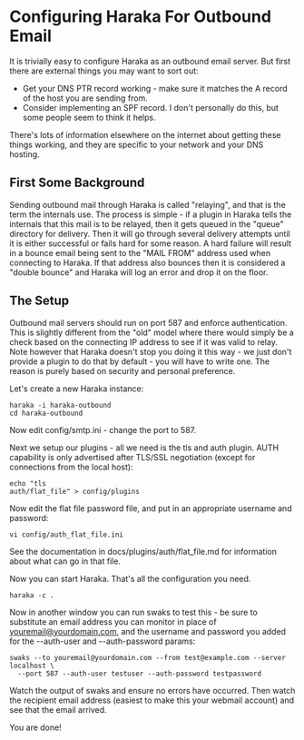 # Configuring Haraka For Outbound Email

It is trivially easy to configure Haraka as an outbound email server. But
first there are external things you may want to sort out:

- Get your DNS PTR record working - make sure it matches the A record of the
  host you are sending from.
- Consider implementing an SPF record. I don't personally do this, but some
  people seem to think it helps.

There's lots of information elsewhere on the internet about getting these
things working, and they are specific to your network and your DNS hosting.

## First Some Background

Sending outbound mail through Haraka is called "relaying", and that is the
term the internals use. The process is simple - if a plugin in Haraka tells
the internals that this mail is to be relayed, then it gets queued in the
"queue" directory for delivery. Then it will go through several delivery
attempts until it is either successful or fails hard for some reason. A
hard failure will result in a bounce email being sent to the "MAIL FROM"
address used when connecting to Haraka. If that address also bounces then
it is considered a "double bounce" and Haraka will log an error and drop it
on the floor.

## The Setup

Outbound mail servers should run on port 587 and enforce authentication. This
is slightly different from the "old" model where there would simply be a
check based on the connecting IP address to see if it was valid to relay.
Note however that Haraka doesn't stop you doing it this way - we just don't
provide a plugin to do that by default - you will have to write one. The
reason is purely based on security and personal preference.

Let's create a new Haraka instance:

    haraka -i haraka-outbound
    cd haraka-outbound

Now edit config/smtp.ini - change the port to 587.

Next we setup our plugins - all we need is the tls and auth plugin. AUTH capability is only advertised after TLS/SSL negotiation (except for connections from the local host):

    echo "tls
    auth/flat_file" > config/plugins

Now edit the flat file password file, and put in an appropriate username
and password:

    vi config/auth_flat_file.ini

See the documentation in docs/plugins/auth/flat_file.md for information about
what can go in that file.

Now you can start Haraka. That's all the configuration you need.

    haraka -c .

Now in another window you can run swaks to test this - be sure to substitute
an email address you can monitor in place of youremail@yourdomain.com, and the
username and password you added for the --auth-user and --auth-password params:

    swaks --to youremail@yourdomain.com --from test@example.com --server localhost \
      --port 587 --auth-user testuser --auth-password testpassword

Watch the output of swaks and ensure no errors have occurred. Then watch
the recipient email address (easiest to make this your webmail account) and
see that the email arrived.

You are done!
